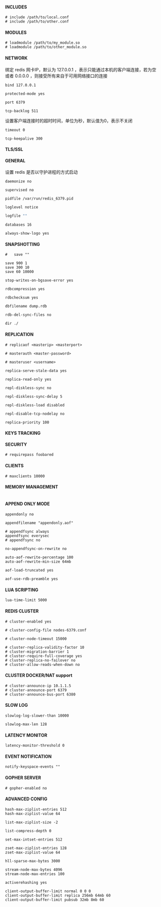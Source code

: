 





#### INCLUDES

```shell
# include /path/to/local.conf
# include /path/to/other.conf
```





#### MODULES

```shell
# loadmodule /path/to/my_module.so
# loadmodule /path/to/other_module.so
```





#### NETWORK

绑定 redis 网卡IP，默认为 127.0.0.1 ，表示只能通过本机的客户端连接，若为空或者 0.0.0.0 ，则接受所有来自于可用网络接口的连接

```shell
bind 127.0.0.1
```



```shell
protected-mode yes
```




```shell
port 6379
```




```shell
tcp-backlog 511
```



设置客户端连接时的超时时间，单位为秒，默认值为0，表示不关闭


```shell
timeout 0
```







```shell
tcp-keepalive 300
```





#### TLS/SSL





#### GENERAL

设置 redis 是否以守护进程的方式启动


```shell
daemonize no
```




```shell
supervised no
```



```shell
pidfile /var/run/redis_6379.pid
```



```shel
loglevel notice
```



```bash
logfile ""
```



```shell
databases 16
```



```shell
always-show-logo yes
```





#### SNAPSHOTTING

```shell
#   save ""

save 900 1
save 300 10
save 60 10000
```



```shell
stop-writes-on-bgsave-error yes
```





```shell
rdbcompression yes
```





```shell
rdbchecksum yes
```




```shell
dbfilename dump.rdb
```



```shell
rdb-del-sync-files no
```



```shell
dir ./
```





#### REPLICATION

```shell
# replicaof <masterip> <masterport>
```



```shell
# masterauth <master-password>
```



```shell
# masteruser <username>
```




```shell
replica-serve-stale-data yes
```



```shell
replica-read-only yes
```



```shell
repl-diskless-sync no
```




```shell
repl-diskless-sync-delay 5
```



```shell
repl-diskless-load disabled
```



```shell
repl-disable-tcp-nodelay no
```




```shell
replica-priority 100
```





#### KEYS TRACKING





#### SECURITY

```shell
# requirepass foobared
```





#### CLIENTS


```shell
# maxclients 10000
```





#### MEMORY MANAGEMENT

```shell

```





#### APPEND ONLY MODE


```shell
appendonly no
```







```shell
appendfilename "appendonly.aof"
```




```shell
# appendfsync always
appendfsync everysec
# appendfsync no
```



```shell
no-appendfsync-on-rewrite no
```



```shell
auto-aof-rewrite-percentage 100
auto-aof-rewrite-min-size 64mb
```




```shell
aof-load-truncated yes
```



```shell
aof-use-rdb-preamble yes
```





#### LUA SCRIPTING

```shell
lua-time-limit 5000
```





#### REDIS CLUSTER


```shell
# cluster-enabled yes
```



```shell
# cluster-config-file nodes-6379.conf
```



```shell
# cluster-node-timeout 15000
```




```shell
# cluster-replica-validity-factor 10
# cluster-migration-barrier 1
# cluster-require-full-coverage yes
# cluster-replica-no-failover no
# cluster-allow-reads-when-down no
```





#### CLUSTER DOCKER/NAT support

```shell
# cluster-announce-ip 10.1.1.5
# cluster-announce-port 6379
# cluster-announce-bus-port 6380
```





#### SLOW LOG


```shell
slowlog-log-slower-than 10000
```



```shell
slowlog-max-len 128
```





#### LATENCY MONITOR

```shell
latency-monitor-threshold 0
```





#### EVENT NOTIFICATION


```shell
notify-keyspace-events ""
```





#### GOPHER SERVER

```shell
# gopher-enabled no
```





#### ADVANCED CONFIG


```shell
hash-max-ziplist-entries 512
hash-max-ziplist-value 64
```





```shell
list-max-ziplist-size -2
```



```shell
list-compress-depth 0
```




```shell
set-max-intset-entries 512
```







```shell
zset-max-ziplist-entries 128
zset-max-ziplist-value 64
```




```shell
hll-sparse-max-bytes 3000
```



```shell
stream-node-max-bytes 4096
stream-node-max-entries 100
```



```shell
activerehashing yes
```




```shell
client-output-buffer-limit normal 0 0 0
client-output-buffer-limit replica 256mb 64mb 60
client-output-buffer-limit pubsub 32mb 8mb 60
```

